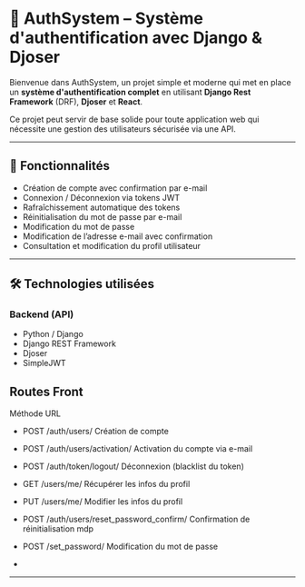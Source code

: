 # 🔐 AuthSystem – Système d'authentification avec Django & Djoser

Bienvenue dans AuthSystem, un projet simple et moderne qui met en place un **système d'authentification complet** en utilisant **Django Rest Framework** (DRF), **Djoser** et **React**.

Ce projet peut servir de base solide pour toute application web qui nécessite une gestion des utilisateurs sécurisée via une API.

---

## 🚀 Fonctionnalités

- Création de compte avec confirmation par e-mail
- Connexion / Déconnexion via tokens JWT
- Rafraîchissement automatique des tokens
- Réinitialisation du mot de passe par e-mail
- Modification du mot de passe
- Modification de l’adresse e-mail avec confirmation
- Consultation et modification du profil utilisateur

---

## 🛠️ Technologies utilisées

### Backend (API)

- Python / Django
- Django REST Framework
- Djoser
- SimpleJWT


## Routes Front

Méthode	URL	
- POST	/auth/users/	Création de compte

- POST	/auth/users/activation/	Activation du compte via e-mail

- POST	/auth/token/logout/	Déconnexion (blacklist du token)

- GET	/users/me/	Récupérer les infos du profil

- PUT	/users/me/	Modifier les infos du profil

- POST	/auth/users/reset_password_confirm/	Confirmation de réinitialisation mdp

- POST	/set_password/	Modification du mot de passe
- 

---


